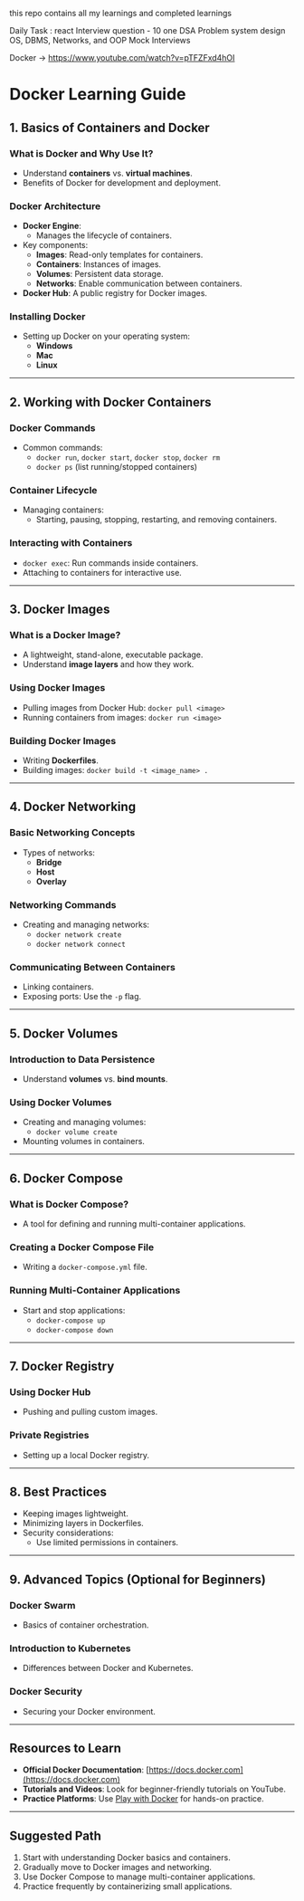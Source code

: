 this repo contains all my learnings and completed learnings 

Daily Task :
react Interview question - 10 
one DSA Problem 
system design 
 OS, DBMS, Networks, and OOP
 Mock Interviews


Docker -> https://www.youtube.com/watch?v=pTFZFxd4hOI

# Docker Learning Guide

## 1. Basics of Containers and Docker

### What is Docker and Why Use It?
- Understand **containers** vs. **virtual machines**.
- Benefits of Docker for development and deployment.

### Docker Architecture
- **Docker Engine**:
  - Manages the lifecycle of containers.
- Key components:
  - **Images**: Read-only templates for containers.
  - **Containers**: Instances of images.
  - **Volumes**: Persistent data storage.
  - **Networks**: Enable communication between containers.
- **Docker Hub**: A public registry for Docker images.

### Installing Docker
- Setting up Docker on your operating system:
  - **Windows**
  - **Mac**
  - **Linux**

---

## 2. Working with Docker Containers

### Docker Commands
- Common commands:
  - `docker run`, `docker start`, `docker stop`, `docker rm`
  - `docker ps` (list running/stopped containers)

### Container Lifecycle
- Managing containers:
  - Starting, pausing, stopping, restarting, and removing containers.

### Interacting with Containers
- `docker exec`: Run commands inside containers.
- Attaching to containers for interactive use.

---

## 3. Docker Images

### What is a Docker Image?
- A lightweight, stand-alone, executable package.
- Understand **image layers** and how they work.

### Using Docker Images
- Pulling images from Docker Hub: `docker pull <image>`
- Running containers from images: `docker run <image>`

### Building Docker Images
- Writing **Dockerfiles**.
- Building images: `docker build -t <image_name> .`

---

## 4. Docker Networking

### Basic Networking Concepts
- Types of networks:
  - **Bridge**
  - **Host**
  - **Overlay**

### Networking Commands
- Creating and managing networks:
  - `docker network create`
  - `docker network connect`

### Communicating Between Containers
- Linking containers.
- Exposing ports: Use the `-p` flag.

---

## 5. Docker Volumes

### Introduction to Data Persistence
- Understand **volumes** vs. **bind mounts**.

### Using Docker Volumes
- Creating and managing volumes:
  - `docker volume create`
- Mounting volumes in containers.

---

## 6. Docker Compose

### What is Docker Compose?
- A tool for defining and running multi-container applications.

### Creating a Docker Compose File
- Writing a `docker-compose.yml` file.

### Running Multi-Container Applications
- Start and stop applications:
  - `docker-compose up`
  - `docker-compose down`

---

## 7. Docker Registry

### Using Docker Hub
- Pushing and pulling custom images.

### Private Registries
- Setting up a local Docker registry.

---

## 8. Best Practices
- Keeping images lightweight.
- Minimizing layers in Dockerfiles.
- Security considerations:
  - Use limited permissions in containers.

---

## 9. Advanced Topics (Optional for Beginners)

### Docker Swarm
- Basics of container orchestration.

### Introduction to Kubernetes
- Differences between Docker and Kubernetes.

### Docker Security
- Securing your Docker environment.

---

## Resources to Learn
- **Official Docker Documentation**: [https://docs.docker.com](https://docs.docker.com)
- **Tutorials and Videos**: Look for beginner-friendly tutorials on YouTube.
- **Practice Platforms**: Use [Play with Docker](https://labs.play-with-docker.com/) for hands-on practice.

---

## Suggested Path
1. Start with understanding Docker basics and containers.
2. Gradually move to Docker images and networking.
3. Use Docker Compose to manage multi-container applications.
4. Practice frequently by containerizing small applications.
